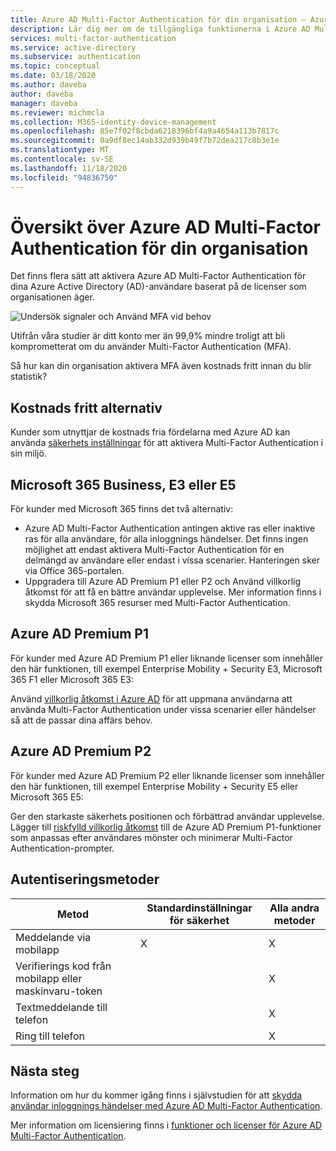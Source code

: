 ```yaml
---
title: Azure AD Multi-Factor Authentication för din organisation – Azure Active Directory
description: Lär dig mer om de tillgängliga funktionerna i Azure AD Multi-Factor Authentication för din organisation baserat på din licens modell
services: multi-factor-authentication
ms.service: active-directory
ms.subservice: authentication
ms.topic: conceptual
ms.date: 03/18/2020
ms.author: daveba
author: daveba
manager: daveba
ms.reviewer: michmcla
ms.collection: M365-identity-device-management
ms.openlocfilehash: 85e7f02f8cbda6218396bf4a9a4654a113b7817c
ms.sourcegitcommit: 0a9df8ec14ab332d939b49f7b72dea217c8b3e1e
ms.translationtype: MT
ms.contentlocale: sv-SE
ms.lasthandoff: 11/18/2020
ms.locfileid: "94836750"
---
```

# <a name="overview-of-azure-ad-multi-factor-authentication-for-your-organization"></a>Översikt över Azure AD Multi-Factor Authentication för din organisation

Det finns flera sätt att aktivera Azure AD Multi-Factor Authentication för dina Azure Active Directory (AD)-användare baserat på de licenser som organisationen äger. 

![Undersök signaler och Använd MFA vid behov](./media/concept-fundamentals-mfa-get-started/verify-signals-and-perform-mfa-if-required.png)

Utifrån våra studier är ditt konto mer än 99,9% mindre troligt att bli komprometterat om du använder Multi-Factor Authentication (MFA).

Så hur kan din organisation aktivera MFA även kostnads fritt innan du blir statistik?

## <a name="free-option"></a>Kostnads fritt alternativ

Kunder som utnyttjar de kostnads fria fördelarna med Azure AD kan använda [säkerhets inställningar](../fundamentals/concept-fundamentals-security-defaults.md) för att aktivera Multi-Factor Authentication i sin miljö.

## <a name="microsoft-365-business-e3-or-e5"></a>Microsoft 365 Business, E3 eller E5

För kunder med Microsoft 365 finns det två alternativ:

* Azure AD Multi-Factor Authentication antingen aktive ras eller inaktive ras för alla användare, för alla inloggnings händelser. Det finns ingen möjlighet att endast aktivera Multi-Factor Authentication för en delmängd av användare eller endast i vissa scenarier. Hanteringen sker via Office 365-portalen. 
* Uppgradera till Azure AD Premium P1 eller P2 och Använd villkorlig åtkomst för att få en bättre användar upplevelse. Mer information finns i skydda Microsoft 365 resurser med Multi-Factor Authentication.

## <a name="azure-ad-premium-p1"></a>Azure AD Premium P1

För kunder med Azure AD Premium P1 eller liknande licenser som innehåller den här funktionen, till exempel Enterprise Mobility + Security E3, Microsoft 365 F1 eller Microsoft 365 E3: 

Använd [villkorlig åtkomst i Azure AD](../authentication/tutorial-enable-azure-mfa.md) för att uppmana användarna att använda Multi-Factor Authentication under vissa scenarier eller händelser så att de passar dina affärs behov.

## <a name="azure-ad-premium-p2"></a>Azure AD Premium P2

För kunder med Azure AD Premium P2 eller liknande licenser som innehåller den här funktionen, till exempel Enterprise Mobility + Security E5 eller Microsoft 365 E5: 

Ger den starkaste säkerhets positionen och förbättrad användar upplevelse. Lägger till [riskfylld villkorlig åtkomst](../conditional-access/howto-conditional-access-policy-risk.md) till de Azure AD Premium P1-funktioner som anpassas efter användares mönster och minimerar Multi-Factor Authentication-prompter.

## <a name="authentication-methods"></a>Autentiseringsmetoder

| Metod | Standardinställningar för säkerhet | Alla andra metoder |
| --- | --- | --- |
| Meddelande via mobilapp | X | X |
| Verifierings kod från mobilapp eller maskinvaru-token |   | X |
| Textmeddelande till telefon |   | X |
| Ring till telefon |   | X |

## <a name="next-steps"></a>Nästa steg

Information om hur du kommer igång finns i självstudien för att [skydda användar inloggnings händelser med Azure AD Multi-Factor Authentication](../authentication/tutorial-enable-azure-mfa.md).

Mer information om licensiering finns i [funktioner och licenser för Azure AD Multi-Factor Authentication](../authentication/concept-mfa-licensing.md).
